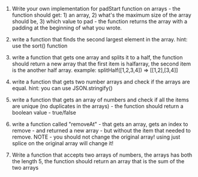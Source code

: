 1) Write your own implementation for padStart function on arrays - the function should get: 1) an array, 2) what's the maximum size of the array should be, 3) which value to pad - the function returns the array with a padding at the beginning of what you wrote.

2) write a function that finds the second largest element in the array.
hint: use the sort() function

3) write a function that gets one array and splits it to a half, the function should return a new array that the first item is halfarray, the second item is the another half array. example: splitHalf([1,2,3,4]) => [[1,2],[3,4]]

4) write a function that gets two number arrays and check if the arrays are equal.
hint: you can use JSON.stringify()

5) write a function that gets an array of numbers and check if all the items are unique (no duplicates in the arrays) - the function should return a boolean value - true/false

6) write a function called "removeAt" - that gets an array, gets an index to remove - and returned a new array - but without the item that needed to remove. NOTE - you should not change the original array! using just splice on the original array will change it!

7) Write a function that accepts two arrays of numbers, the arrays has both the length 5, the function should return an array that is the sum of the two arrays
